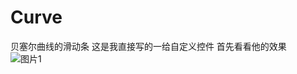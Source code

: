 # Curve
贝塞尔曲线的滑动条
这是我直接写的一给自定义控件
首先看看他的效果<br>
![图片1](https://github.com/zengwei123/Curve/blob/master/image/GIF.gif)
